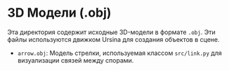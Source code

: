 # 3D Модели (.obj)

Эта директория содержит исходные 3D-модели в формате `.obj`. Эти файлы используются движком Ursina для создания объектов в сцене.

- `arrow.obj`: Модель стрелки, используемая классом `src/link.py` для визуализации связей между спорами. 